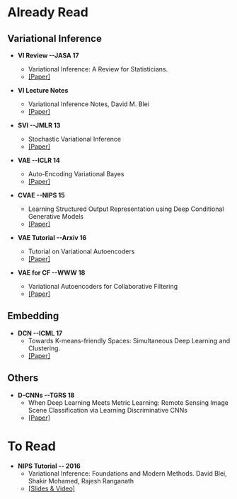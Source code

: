 # Already Read

## Variational Inference

- **VI Review --JASA 17**
  - Variational Inference: A Review for Statisticians.  
  - [[Paper]](https://arxiv.org/abs/1601.00670)

- **VI Lecture Notes**
  - Variational Inference Notes, David M. Blei
  - [[Paper]](https://www.cs.princeton.edu/courses/archive/fall11/cos597C/lectures/variational-inference-i.pdf)

- **SVI --JMLR 13**
  - Stochastic Variational Inference
  - [[Paper]](http://www.jmlr.org/papers/volume14/hoffman13a/hoffman13a.pdf)

- **VAE --ICLR 14**
  - Auto-Encoding Variational Bayes
  - [[Paper]](https://arxiv.org/abs/1312.6114)

- **CVAE --NIPS 15**
  - Learning Structured Output Representation using Deep Conditional Generative Models
  - [[Paper]](http://papers.nips.cc/paper/5775-learning-structured-output-representation-using-deep-conditional)

- **VAE Tutorial --Arxiv 16**
  - Tutorial on Variational Autoencoders
  - [[Paper]](https://arxiv.org/abs/1606.05908)

- **VAE for CF --WWW 18**
  - Variational Autoencoders for Collaborative Filtering
  - [[Paper]](https://arxiv.org/abs/1802.05814)

## Embedding 

- **DCN --ICML 17**
  - Towards K-means-friendly Spaces: Simultaneous Deep Learning and Clustering. 
  - [[Paper]](https://arxiv.org/abs/1610.04794)

## Others

- **D-CNNs --TGRS 18**
  - When Deep Learning Meets Metric Learning: Remote Sensing Image Scene Classification via Learning Discriminative CNNs
  - [[Paper]](https://ieeexplore.ieee.org/abstract/document/8252784)
  
# To Read

- **NIPS Tutorial -- 2016**
  - Variational Inference: Foundations and Modern Methods. David Blei, Shakir Mohamed, Rajesh Ranganath
  - [[Slides & Video]](https://nips.cc/Conferences/2016/Schedule?showEvent=6199)
